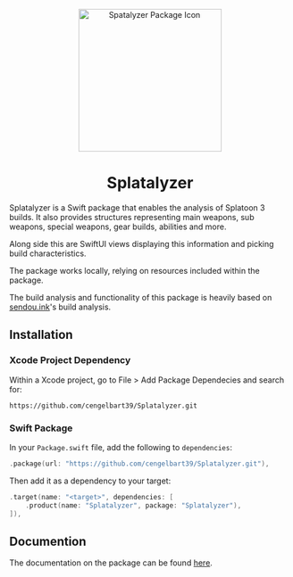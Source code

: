 <p align="center">
  <img height="256" alt="Spatalyzer Package Icon" src="https://github.com/cengelbart39/Splatalyzer/assets/67113079/f24f6976-aef9-4e23-8281-9913183f36e7">
  <h1 align="center">Splatalyzer</h1>
</p>

Splatalyzer is a Swift package that enables the analysis of Splatoon 3 builds. It also provides structures representing main weapons, sub weapons, special weapons, gear builds, abilities and more. 

Along side this are SwiftUI views displaying this information and picking build characteristics.

The package works locally, relying on resources included within the package.

The build analysis and functionality of this package is heavily based on [sendou.ink](https://github.com/Sendouc/sendou.ink)'s build analysis.

## Installation

### Xcode Project Dependency

Within a Xcode project, go to File > Add Package Dependecies and search for:

```text
https://github.com/cengelbart39/Splatalyzer.git
```

### Swift Package

In your `Package.swift` file, add the following to `dependencies`:

```swift
.package(url: "https://github.com/cengelbart39/Splatalyzer.git"),
```

Then add it as a dependency to your target:

```swift
.target(name: "<target>", dependencies: [
    .product(name: "Splatalyzer", package: "Splatalyzer"),
]),
```

## Documention

The documentation on the package can be found [here](https://cengelbart39.github.io/Splatalyzer/documentation/splatalyzer).
